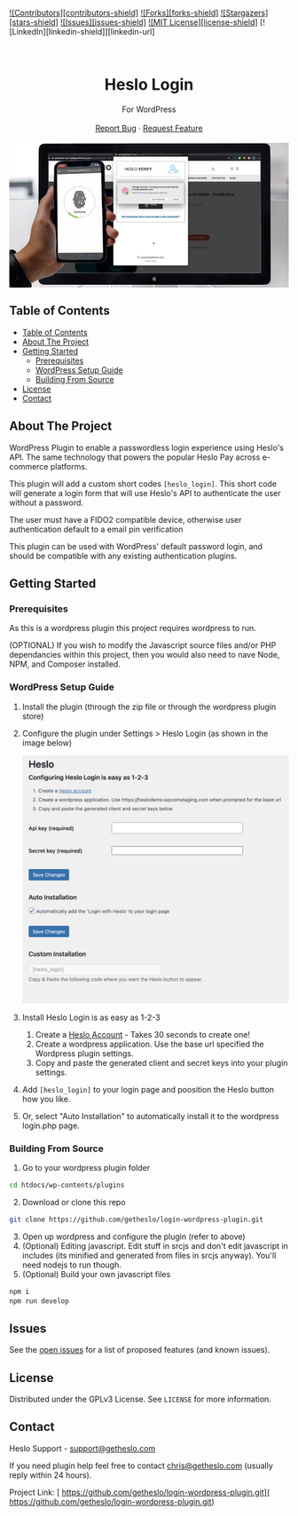 [![Contributors][contributors-shield]][contributors-url]
[![Forks][forks-shield]][forks-url]
[![Stargazers][stars-shield]][stars-url]
[![Issues][issues-shield]][issues-url]
[![MIT License][license-shield]][license-url]
[![LinkedIn][linkedin-shield]][linkedin-url]

<!-- PROJECT LOGO -->
<br />
<p align="center">

  <h1 align="center">Heslo Login</h1>

  <p align="center">
    For WordPress
    <br />
    <br />
    <a href=" https://github.com/getheslo/login-wordpress-plugin.git/issues">Report Bug</a>
    ·
    <a href=" https://github.com/getheslo/login-wordpress-plugin.git/issues">Request Feature</a>
  </p>
</p>
<!-- TABLE OF CONTENTS -->

<p align="center">

  <img src="img/header.png" width="600" align="center">
  </p>

## Table of Contents

- [Table of Contents](#table-of-contents)
- [About The Project](#about-the-project)
- [Getting Started](#getting-started)
  - [Prerequisites](#prerequisites)
  - [WordPress Setup Guide](#wordpress-setup-guide)
  - [Building From Source](#building-from-source)
- [License](#license)
- [Contact](#contact)


## About The Project

WordPress Plugin to enable a passwordless login experience using Heslo's API. The same technology that powers the popular Heslo Pay across e-commerce platforms.

This plugin will add a custom short codes `[heslo_login]`. This short code will generate a login form that will use Heslo's API to authenticate the user without a password.

The user must have a FIDO2 compatible device, otherwise user authentication default to a email pin verification

This plugin can be used with WordPress' default password login, and should be compatible with any existing authentication plugins.

<!-- GETTING STARTED -->

## Getting Started

### Prerequisites

As this is a wordpress plugin this project requires wordpress to run.

(OPTIONAL) If you wish to modify the Javascript source files and/or PHP dependancies within this project, then you would also need to nave Node, NPM, and Composer installed.

### WordPress Setup Guide

1. Install the plugin (through the zip file or through the wordpress plugin store)
2. Configure the plugin under Settings > Heslo Login (as shown in the image below)

   ![Settings](img/settings.png)

3. Install Heslo Login is as easy as 1-2-3

      1. Create a [Heslo Account](https://dashboard.getheslo.com?redirect_page=applications) - Takes 30 seconds to create one!
      2. Create a wordpress application. Use the base url specified the Wordpress plugin settings.</li>
      3. Copy and paste the generated client and secret keys into your plugin settings.



4. Add `[heslo_login]` to your login page and poosition the Heslo button how you like.
5. Or, select "Auto Installation" to automatically install it to the wordpress login.php page.

### Building From Source

1. Go to your wordpress plugin folder

```sh
cd htdocs/wp-contents/plugins
```

2. Download or clone this repo

```sh
git clone https://github.com/getheslo/login-wordpress-plugin.git
```

3. Open up wordpress and configure the plugin (refer to above)
4. (Optional) Editing javascript. Edit stuff in srcjs and don't edit javascript in includes (its minified and generated from files in srcjs anyway). You'll need nodejs to run though.
5. (Optional) Build your own javascript files

```sh
npm i
npm run develop
```

<!-- Issues -->

## Issues

See the [open issues]( https://github.com/getheslo/login-wordpress-plugin.git/issues) for a list of proposed features (and known issues).

<!-- LICENSE -->

## License

Distributed under the GPLv3 License. See `LICENSE` for more information.

<!-- CONTACT -->

## Contact

Heslo Support - support@getheslo.com

If you need plugin help feel free to contact chris@getheslo.com (usually reply within 24 hours).

Project Link: [ https://github.com/getheslo/login-wordpress-plugin.git]( https://github.com/getheslo/login-wordpress-plugin.git)


<!-- MARKDOWN LINKS & IMAGES -->
<!-- https://www.markdownguide.org/basic-syntax/#reference-style-links -->

[contributors-url]:  https://github.com/getheslo/login-wordpress-plugin.git/graphs/contributors
[forks-url]:  https://github.com/getheslo/login-wordpress-plugin.git/network/members
[stars-url]:  https://github.com/getheslo/login-wordpress-plugin.git/stargazers
[issues-url]:  https://github.com/getheslo/login-wordpress-plugin.git/issues
[license-url]:  https://github.com/getheslo/login-wordpress-plugin.git/blob/master/LICENSE
[product-screenshot]: images/screenshot.png
